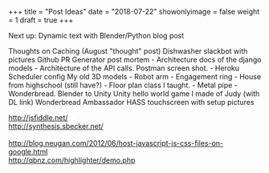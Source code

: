 +++
title = "Post Ideas"
date = "2018-07-22"
showonlyimage = false
weight = 1
draft = true
+++

Next up: Dynamic text with Blender/Python blog post
<!--more-->

Thoughts on Caching (August "thought" post)
Dishwasher slackbot with pictures
Github PR Generator post mortem
    - Architecture docs of the django models
    - Architecture of the API calls. Postman screen shot.
    - Heroku Scheduler config
My old 3D models
    - Robot arm
    - Engagement ring
    - House from highschool (still have?)
    - Floor plan class I taught.
    - Metal pipe
    - Wonderbread. Blender to Unity
Unity hello world game I made of Judy (with DL link)
Wonderbread
Ambassador
HASS touchscreen with setup pictures

<a href="http://jsfiddle.net/" style="background-color: white; color: #1155cc; font-family: arial, sans-serif; font-size: 13px;" target="_blank">http://jsfiddle.net/</a>
<span style="background-color: white; color: #222222; font-family: arial, sans-serif; font-size: 13px;">&nbsp;&nbsp;&nbsp;</span>
<br />
<a href="http://synthesis.sbecker.net/" style="background-color: white; color: #1155cc; font-family: arial, sans-serif; font-size: 13px;" target="_blank">http://synthesis.sbecker.net/</a>
<br />
<br />
http://blog.neugan.com/2012/06/host-javascript-js-css-files-on-google.html
<br />
http://qbnz.com/highlighter/demo.php
<br />
<br />
